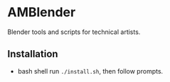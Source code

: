 # AMBlender

Blender tools and scripts for technical artists.

## Installation

* bash shell run ```./install.sh```, then follow prompts.
